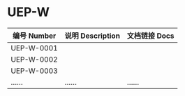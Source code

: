 # UEP-W

| 编号 Number | 说明 Description | 文档链接 Docs |
| ----------- | ---------------- | ------------- |
| UEP-W-0001  |                  |               |
| UEP-W-0002  |                  |               |
| UEP-W-0003  |                  |               |
| ……          | ……               | ……            |
